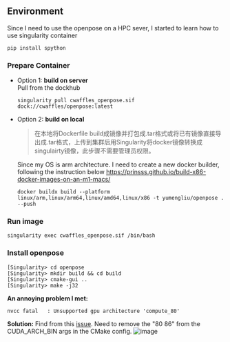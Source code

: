 ## Environment
Since I need to use the openpose on a HPC sever, I started to learn how to use singularity container
```
pip install spython
```

### Prepare Container 
- Option 1: **build on server**  
  Pull from the dockhub
  ```
  singularity pull cwaffles_openpose.sif dock://cwaffles/openpose:latest
  ```

- Option 2: **build on local**  
  >在本地将Dockerfile build成镜像并打包成.tar格式或将已有镜像直接导出成.tar格式，上传到集群后用Singularity将docker镜像转换成singulairty镜像，此步骤不需要管理员权限。
  
  Since my OS is arm architecture. I need to create a new docker builder, following the instruction below
  https://prinsss.github.io/build-x86-docker-images-on-an-m1-macs/
  
  ```
  docker buildx build --platform linux/arm,linux/arm64,linux/amd64,linux/x86 -t yumengliu/openpose . --push
  ```

### Run image
```
singularity exec cwaffles_openpose.sif /bin/bash
```
### Install openpose
```
[Singularity> cd openpose
[Singularity> mkdir build && cd build
[Singularity> cmake-gui ..
[Singularity> make -j32
```
**An annoying problem I met:** 
```
nvcc fatal   : Unsupported gpu architecture 'compute_80'
```
**Solution:** Find from this [issue](https://github.com/NVIDIA/cuda-samples/issues/44). Need to remove the "80 86" from the CUDA_ARCH_BIN args in the CMake config.
![image](https://github.com/lym29/NotesForMyself/assets/42018173/0d626447-ca88-4fef-8b31-7b526c5f2599)

